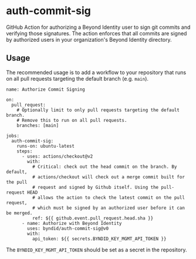 # auth-commit-sig

GitHub Action for authorizing a Beyond Identity user to sign git commits and
verifying those signatures. The action enforces that all commits are signed by
authorized users in your organization's Beyond Identity directory.

## Usage

The recommended usage is to add a workflow to your repository that runs on all
pull requests targeting the default branch (e.g. `main`).

```
name: Authorize Commit Signing

on:
  pull_request:
    # Optionally limit to only pull requests targeting the default branch.
    # Remove this to run on all pull requests.
    branches: [main]

jobs:
  auth-commit-sig:
    runs-on: ubuntu-latest
    steps:
      - uses: actions/checkout@v2
        with:
          # Critical: check out the head commit on the branch. By default,
          # actions/checkout will check out a merge commit built for the pull
          # request and signed by Github itself. Using the pull-request HEAD
          # allows the action to check the latest commit on the pull request,
          # which must be signed by an authorized user before it can be merged.
          ref: ${{ github.event.pull_request.head.sha }}
      - name: Authorize with Beyond Identity
        uses: byndid/auth-commit-sig@v0
        with:
          api_token: ${{ secrets.BYNDID_KEY_MGMT_API_TOKEN }}
```

The `BYNDID_KEY_MGMT_API_TOKEN` should be set as a secret in the repository.

